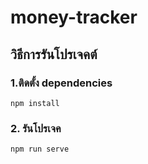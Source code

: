 # money-tracker
## วิธีการรันโปรเจคต์

### 1.ติดตั้ง dependencies
```
npm install
```

### 2. รันโปรเจค 

```
npm run serve
```

